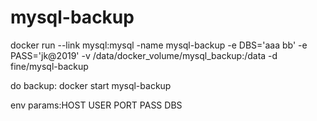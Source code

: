 # mysql-backup

docker run --link mysql:mysql -name mysql-backup -e DBS='aaa bb' -e PASS='jk@2019' -v /data/docker_volume/mysql_backup:/data -d fine/mysql-backup

do backup: docker start mysql-backup

env params:HOST USER PORT PASS DBS
